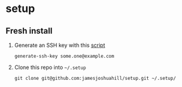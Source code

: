 # setup

## Fresh install

1. Generate an SSH key with this [script](https://github.com/jamesjoshuahill/setup/blob/master/bin/generate-ssh-key)
    ```
    generate-ssh-key some.one@example.com
    ```
1. Clone this repo into `~/.setup`
    ```
    git clone git@github.com:jamesjoshuahill/setup.git ~/.setup/
    ```
